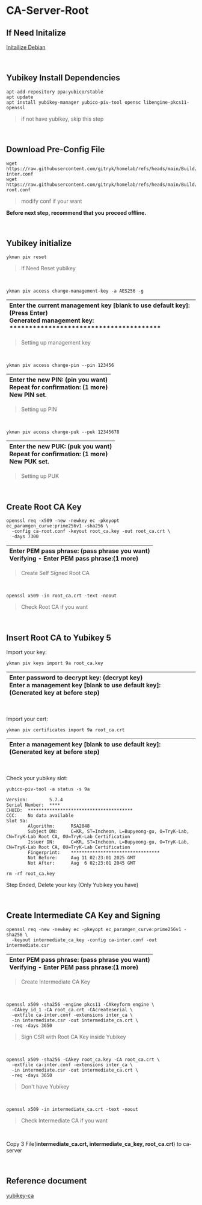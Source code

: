 # CA-Server-Root
## If Need Initalize
[Initailize Debian](https://github.com/gitryk/homelab/blob/main/Build/Initialize/Debian.md)

&nbsp;

## Yubikey Install Dependencies
```
apt-add-repository ppa:yubico/stable
apt update
apt install yubikey-manager yubico-piv-tool opensc libengine-pkcs11-openssl
```
> if not have yubikey, skip this step

&nbsp;

## Download Pre-Config File
```
wget https://raw.githubusercontent.com/gitryk/homelab/refs/heads/main/Build/acme/ca-inter.conf
wget https://raw.githubusercontent.com/gitryk/homelab/refs/heads/main/Build/acme/ca-root.conf
```

> modify conf if your want

**Before next step, recommend that you proceed offline.**

&nbsp;

## Yubikey initialize

```
ykman piv reset
```
> If Need Reset yubikey

&nbsp;

```
ykman piv access change-management-key -a AES256 -g
```
|Enter the current management key [blank to use default key]: (Press Enter)<br> Generated management key: ***************************************|
|:---|

> Setting up management key

&nbsp;

```
ykman piv access change-pin --pin 123456
```
|Enter the new PIN: (pin you want)<br>Repeat for confirmation: (1 more)<br>New PIN set.|
|:---|

> Setting up PIN

&nbsp;

```
ykman piv access change-puk --puk 12345678
```
|Enter the new PUK: (puk you want)<br>Repeat for confirmation: (1 more)<br>New PUK set.|
|:---|

> Setting up PUK

&nbsp;

## Create Root CA Key

```
openssl req -x509 -new -newkey ec -pkeyopt ec_paramgen_curve:prime256v1 -sha256 \
  -config ca-root.conf -keyout root_ca.key -out root_ca.crt \
  -days 7300
```
|Enter PEM pass phrase: (pass phrase you want)<br>Verifying - Enter PEM pass phrase:(1 more)|
|:---|

> Create Self Signed Root CA

&nbsp;

```
openssl x509 -in root_ca.crt -text -noout
```
> Check Root CA if you want

&nbsp;

## Insert Root CA to Yubikey 5

Import your key:

```
ykman piv keys import 9a root_ca.key
```
|Enter password to decrypt key: (decrypt key)<br>Enter a management key [blank to use default key]: (Generated key at before step)|
|:---|

&nbsp;

Import your cert:

```
ykman piv certificates import 9a root_ca.crt
```
|Enter a management key [blank to use default key]: (Generated key at before step)|
|:---|

&nbsp;

Check your yubikey slot:

```
yubico-piv-tool -a status -s 9a
```

```
Version:        5.7.4
Serial Number:  ****
CHUID:  ***************************************
CCC:    No data available
Slot 9a:
        Algorithm:      RSA2048
        Subject DN:     C=KR, ST=Incheon, L=Bupyeong-gu, O=TryK-Lab, CN=TryK-Lab Root CA, OU=TryK-Lab Certification
        Issuer DN:      C=KR, ST=Incheon, L=Bupyeong-gu, O=TryK-Lab, CN=TryK-Lab Root CA, OU=TryK-Lab Certification
        Fingerprint:    *********************************
        Not Before:     Aug 11 02:23:01 2025 GMT
        Not After:      Aug  6 02:23:01 2045 GMT
```

```
rm -rf root_ca.key
```

Step Ended, Delete your key (Only Yubikey you have)

&nbsp;

## Create Intermediate CA Key and Signing

```
openssl req -new -newkey ec -pkeyopt ec_paramgen_curve:prime256v1 -sha256 \
  -keyout intermediate_ca_key -config ca-inter.conf -out intermediate.csr
```
|Enter PEM pass phrase: (pass phrase you want)<br>Verifying - Enter PEM pass phrase:(1 more)|
|:---|
> Create Intermediate CA Key

&nbsp;

```
openssl x509 -sha256 -engine pkcs11 -CAkeyform engine \
  -CAkey id_1 -CA root_ca.crt -CAcreateserial \
  -extfile ca-inter.conf -extensions inter_ca \
  -in intermediate.csr -out intermediate_ca.crt \
  -req -days 3650
```
> Sign CSR with Root CA Key inside Yubikey

&nbsp;

```
openssl x509 -sha256 -CAkey root_ca.key -CA root_ca.crt \
  -extfile ca-inter.conf -extensions inter_ca \
  -in intermediate.csr -out intermediate_ca.crt \
  -req -days 3650
```
> Don't have Yubikey


&nbsp;

```
openssl x509 -in intermediate_ca.crt -text -noout
```
> Check Intermediate CA if you want

&nbsp;

Copy 3 File(**intermediate_ca.crt, intermediate_ca_key, root_ca.crt**) to ca-server

&nbsp;
## Reference document
[yubikey-ca](https://github.com/samngms/yubikey-ca)
